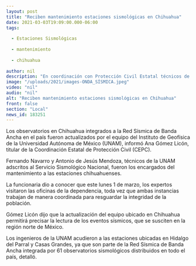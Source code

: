 ```yaml
---
layout: post
title: "Reciben mantenimiento estaciones sismológicas en Chihuahua"
date: 2021-03-03T19:09:00.000-06:00
tags:
  
  - Estaciones Sismológicas
  
  - mantenimiento
  
  - chihuahua
  
author: nil
description: "En coordinación con Protección Civil Estatal técnicos de la UNAM actualizan los equipos en Parral y Casas Grandes, que son parte de los 61 observatorios de la Red Sísmica de Banda Ancha en el país"
image: "/uploads/2021/images-ONDA_SÍSMICA.jpeg"
video: "nil"
audio: "nil"
alt: "Reciben mantenimiento estaciones sismológicas en Chihuahua"
front: false
section: "Local"
news_id: 183251
---
```


Los observatorios en Chihuahua integrados a la Red Sísmica de Banda Ancha en el país fueron actualizados por el equipo del Instituto de Geofísica de la Universidad Autónoma de México (UNAM), informó Ana Gómez Licón, titular de la Coordinación Estatal de Protección Civil (CEPC).

Fernando Navarro y Antonio de Jesús Mendoza, técnicos de la UNAM adscritos al Servicio Sismológico Nacional, fueron los encargados del mantenimiento a las estaciones chihuahuenses.

La funcionaria dio a conocer que este lunes 1 de marzo, los expertos visitaron las oficinas de la dependencia, toda vez que ambas instancias trabajan de manera coordinada para resguardar la integridad de la población.

Gómez Licón dijo que la actualización del equipo ubicado en Chihuahua permitirá precisar la lectura de los eventos sísmicos, que se susciten en la región norte de México.

Los ingenieros de la UNAM acudieron a las estaciones ubicadas en Hidalgo del Parral y Casas Grandes, ya que son parte de la Red Sísmica de Banda Ancha integrada por 61 observatorios sismológicos distribuidos en todo el país, detalló.